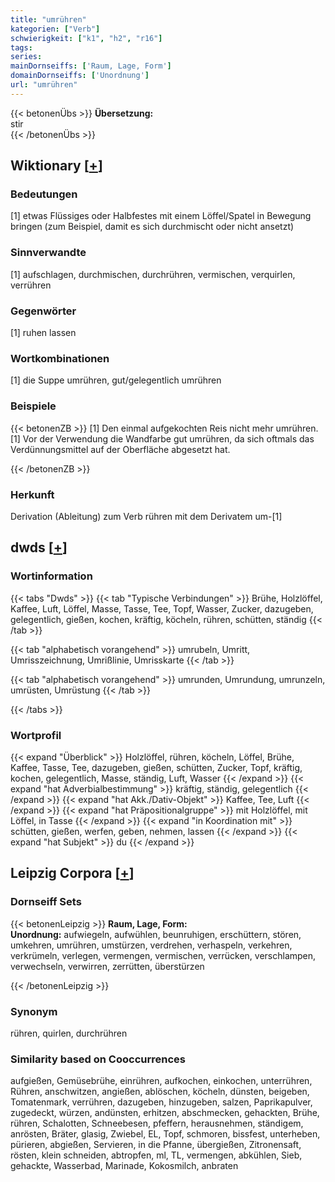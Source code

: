 ```yaml
---
title: "umrühren"
kategorien: ["Verb"]
schwierigkeit: ["k1", "h2", "r16"]
tags:
series:
mainDornseiffs: ['Raum, Lage, Form']
domainDornseiffs: ['Unordnung']
url: "umrühren"
---
```


{{< betonenÜbs >}}
**Übersetzung:**  
stir  
{{< /betonenÜbs >}}

## Wiktionary [[+](https://de.wiktionary.org/wiki/umrühren)]

### Bedeutungen
[1] etwas Flüssiges oder Halbfestes mit einem Löffel/Spatel in Bewegung bringen (zum Beispiel, damit es sich durchmischt oder nicht ansetzt)  

### Sinnverwandte
[1] aufschlagen, durchmischen, durchrühren, vermischen, verquirlen, verrühren  

### Gegenwörter
[1] ruhen lassen  

### Wortkombinationen
[1] die Suppe umrühren, gut/gelegentlich umrühren  

### Beispiele
{{< betonenZB >}}
[1] Den einmal aufgekochten Reis nicht mehr umrühren.  
[1] Vor der Verwendung die Wandfarbe gut umrühren, da sich oftmals das Verdünnungsmittel auf der Oberfläche abgesetzt hat.  

{{< /betonenZB >}}
### Herkunft
Derivation (Ableitung) zum Verb rühren mit dem Derivatem um-[1]  



## dwds [[+](https://www.dwds.de/wb/umrühren)]

### Wortinformation
{{< tabs "Dwds" >}}
{{< tab "Typische Verbindungen" >}}
Brühe, Holzlöffel, Kaffee, Luft, Löffel, Masse, Tasse, Tee, Topf, Wasser, Zucker, dazugeben, gelegentlich, gießen, kochen, kräftig, köcheln, rühren, schütten, ständig
{{< /tab >}}

{{< tab "alphabetisch vorangehend" >}}
umrubeln, Umritt, Umrisszeichnung, Umrißlinie, Umrisskarte
{{< /tab >}}

{{< tab "alphabetisch vorangehend" >}}
umrunden, Umrundung, umrunzeln, umrüsten, Umrüstung
{{< /tab >}}

{{< /tabs >}}

### Wortprofil
{{< expand "Überblick" >}} Holzlöffel, rühren, köcheln, Löffel, Brühe, Kaffee, Tasse, Tee, dazugeben, gießen, schütten, Zucker, Topf, kräftig, kochen, gelegentlich, Masse, ständig, Luft, Wasser {{< /expand >}}
{{< expand "hat Adverbialbestimmung" >}} kräftig, ständig, gelegentlich {{< /expand >}}
{{< expand "hat Akk./Dativ-Objekt" >}} Kaffee, Tee, Luft {{< /expand >}}
{{< expand "hat Präpositionalgruppe" >}} mit Holzlöffel, mit Löffel, in Tasse {{< /expand >}}
{{< expand "in Koordination mit" >}} schütten, gießen, werfen, geben, nehmen, lassen {{< /expand >}}
{{< expand "hat Subjekt" >}} du {{< /expand >}}

## Leipzig Corpora [[+](https://corpora.uni-leipzig.de/en/res?word=umrühren&corpusId=deu_newscrawl-public_2018)]

### Dornseiff Sets
{{< betonenLeipzig >}}
**Raum, Lage, Form:**  
**Unordnung:** aufwiegeln, aufwühlen, beunruhigen, erschüttern, stören, umkehren, umrühren, umstürzen, verdrehen, verhaspeln, verkehren, verkrümeln, verlegen, vermengen, vermischen, verrücken, verschlampen, verwechseln, verwirren, zerrütten, überstürzen  

{{< /betonenLeipzig >}}

### Synonym
rühren, quirlen, durchrühren


### Similarity based on Cooccurrences
aufgießen, Gemüsebrühe, einrühren, aufkochen, einkochen, unterrühren, Rühren, anschwitzen, angießen, ablöschen, köcheln, dünsten, beigeben, Tomatenmark, verrühren, dazugeben, hinzugeben, salzen, Paprikapulver, zugedeckt, würzen, andünsten, erhitzen, abschmecken, gehackten, Brühe, rühren, Schalotten, Schneebesen, pfeffern, herausnehmen, ständigem, anrösten, Bräter, glasig, Zwiebel, EL, Topf, schmoren, bissfest, unterheben, pürieren, abgießen, Servieren, in die Pfanne, übergießen, Zitronensaft, rösten, klein schneiden, abtropfen, ml, TL, vermengen, abkühlen, Sieb, gehackte, Wasserbad, Marinade, Kokosmilch, anbraten

